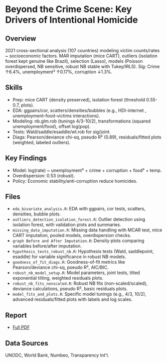 # Beyond the Crime Scene: Key Drivers of Intentional Homicide

## Overview
2021 cross-sectional analysis (107 countries) modeling victim counts/rates ~ socioeconomic factors. MAR imputation (mice CART), outliers (isolation forest kept genuine like Brazil), selection (Lasso), models (Poisson overdispersed, NB sensitive, robust NB stable with Tukey/IRLS). Sig: Crime ↑6.4%, unemployment² ↑0.17%, corruption ↓1.3%.

## Skills
- Prep: mice CART (density preserved), isolation forest (threshold 0.55-0.7, plots).
- EDA: ggpairs/cor, scatters/densities/bubbles (e.g., HDI-internet , unemployment-food-victims interactions).
- Modeling: nb.glm.rob (tunings 4/3-10/2), transformations (squared unemployment/food), offset log(pop).
- Tests: Wald/saddle/esaddle/wt.rob for sig/joint.
- Diags: Pearson/deviance chi-sq, pseudo R² (0.89), residuals/fitted plots (weighted, labeled outliers).

## Key Findings
- Model: log(rate) ~ unemployment² + crime + corruption + food² + temp.
- Overdispersion: 0.53 (robust).
- Policy: Economic stability/anti-corruption reduce homicides.

## Files 
- `eda_bivariate_analysis.R`: EDA with ggpairs, cor tests, scatters, densities, bubble plots.
- `outliers_detection_isolation_forest.R`: Outlier detection using isolation forest, with validation plots and summaries.
- `missing_data_imputation.R`: Missing data handling with MCAR test, mice CART imputation, pooled models, overdispersion checks.
- `graph Before and After Imputation.R`: Density plots comparing variables before/after imputation.
- `hypothesis_tests_robust_nb.R`: Hypothesis tests (Wald, saddlepoint, esaddle) for variable significance in robust NB models.
- `goodness_of_fit_diags.R`: Goodness-of-fit metrics like Pearson/deviance chi-sq, pseudo R², AIC/BIC.
- `robust_nb_model_setup.R`: Model parameters, joint tests, tilted exponential tilting, weighted residuals plots.
- `robust_nb_fits_nonscaled.R`: Robust NB fits (non-scaled/scaled), deviance calculations, pseudo R², basic residuals plots.
- `model_fits_and_plots.R`: Specific model tunings (e.g., 4/3, 10/2), advanced residuals/fitted plots with labels and log scales.

## Report
- [Full PDF](https://drive.google.com/file/d/1uQoTuSWt61VcrpG57D5HyhS4adTeuX8m/view?usp=drive_link)

## Data Sources
UNODC, World Bank, Numbeo, Transparency Int'l. 
